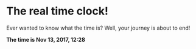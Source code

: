 # The real time clock!

Ever wanted to know what the time is? Well, your journey is about to end!

**The time is Nov 13, 2017, 12:28**